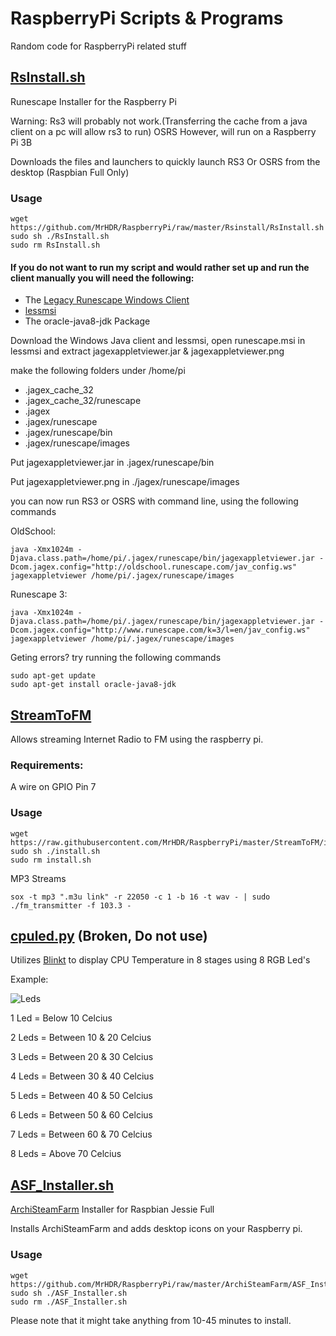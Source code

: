 # RaspberryPi Scripts & Programs
Random code for RaspberryPi related stuff

## [RsInstall.sh](https://github.com/MrHDR/RaspberryPi/raw/master/Rsinstall/RsInstall.sh)
Runescape Installer for the Raspberry Pi

Warning: Rs3 will probably not work.(Transferring the cache from a java client on a pc will allow rs3 to run) OSRS However, will run on a Raspberry Pi 3B

Downloads the files and launchers to quickly launch RS3 Or OSRS from the desktop (Raspbian Full Only)

### Usage
```
wget https://github.com/MrHDR/RaspberryPi/raw/master/Rsinstall/RsInstall.sh
sudo sh ./RsInstall.sh
sudo rm RsInstall.sh
```
#### If you do not want to run my script and would rather set up and run the client manually you will need the following:

- The [Legacy Runescape Windows Client](http://www.runescape.com/downloads/runescape.msi?13042016)
- [lessmsi](https://github.com/activescott/lessmsi)
- The oracle-java8-jdk Package

Download the Windows Java client and lessmsi, open runescape.msi in lessmsi and extract jagexappletviewer.jar & jagexappletviewer.png

make the following folders under /home/pi

- .jagex_cache_32
- .jagex_cache_32/runescape
- .jagex
- .jagex/runescape
- .jagex/runescape/bin
- .jagex/runescape/images

Put jagexappletviewer.jar in .jagex/runescape/bin

Put jagexappletviewer.png in ./jagex/runescape/images

you can now run RS3 or OSRS with command line, using the following commands

OldSchool:
```
java -Xmx1024m -Djava.class.path=/home/pi/.jagex/runescape/bin/jagexappletviewer.jar -Dcom.jagex.config="http://oldschool.runescape.com/jav_config.ws" jagexappletviewer /home/pi/.jagex/runescape/images
```

Runescape 3:
```
java -Xmx1024m -Djava.class.path=/home/pi/.jagex/runescape/bin/jagexappletviewer.jar -Dcom.jagex.config="http://www.runescape.com/k=3/l=en/jav_config.ws" jagexappletviewer /home/pi/.jagex/runescape/images
```

Geting errors? try running the following commands
```
sudo apt-get update
sudo apt-get install oracle-java8-jdk
```

## [StreamToFM](https://raw.githubusercontent.com/MrHDR/RaspberryPi/master/StreamToFM/install.sh)
Allows streaming Internet Radio to FM using the raspberry pi.

### Requirements:
A wire on GPIO Pin 7

### Usage
```
wget https://raw.githubusercontent.com/MrHDR/RaspberryPi/master/StreamToFM/install.sh
sudo sh ./install.sh
sudo rm install.sh
```
MP3 Streams
```
sox -t mp3 ".m3u link" -r 22050 -c 1 -b 16 -t wav - | sudo ./fm_transmitter -f 103.3 -
```

## [cpuled.py](https://github.com/MrHDR/RaspberryPi/raw/master/Blinkt/cpuled.py) (Broken, Do not use)
Utilizes [Blinkt](https://thepihut.com/products/blinkt) to display CPU Temperature in 8 stages using 8 RGB Led's

Example:

![Leds](http://i.imgur.com/GHo3ujM.png)


1 Led = Below 10 Celcius

2 Leds = Between 10 & 20 Celcius

3 Leds = Between 20 & 30 Celcius

4 Leds = Between 30 & 40 Celcius

5 Leds = Between 40 & 50 Celcius

6 Leds = Between 50 & 60 Celcius

7 Leds = Between 60 & 70 Celcius

8 Leds = Above 70 Celcius

## [ASF_Installer.sh](https://github.com/MrHDR/RaspberryPi/raw/master/ArchiSteamFarm/ASF_Installer.sh)
[ArchiSteamFarm](https://github.com/JustArchi/ArchiSteamFarm) Installer for Raspbian Jessie Full

Installs ArchiSteamFarm and adds desktop icons on your Raspberry pi.

### Usage
```
wget https://github.com/MrHDR/RaspberryPi/raw/master/ArchiSteamFarm/ASF_Installer.sh
sudo sh ./ASF_Installer.sh
sudo rm ./ASF_Installer.sh
```

Please note that it might take anything from 10-45 minutes to install.

